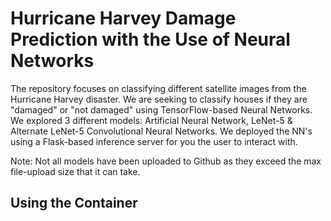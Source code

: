 # Hurricane Harvey Damage Prediction with the Use of Neural Networks 

The repository focuses on classifying different satellite images from the Hurricane Harvey disaster. We are seeking to classify houses if they are "damaged" or "not damaged" using TensorFlow-based Neural Networks. We explored 3 different models: Artificial Neural Network, LeNet-5 & Alternate LeNet-5 Convolutional Neural Networks. We deployed the NN's using a Flask-based inference server for you the user to interact with. 

Note: Not all models have been uploaded to Github as they exceed the max file-upload size that it can take. 

## Using the Container 
